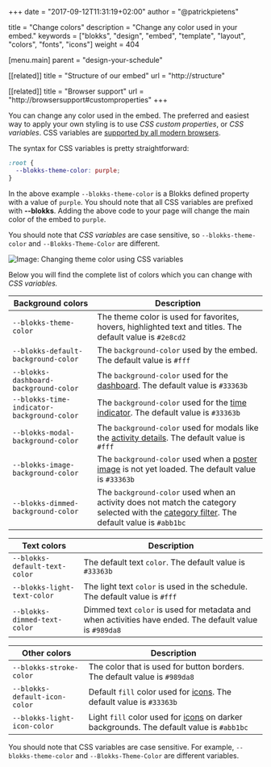 +++
date            = "2017-09-12T11:31:19+02:00"
author          = "@patrickpietens"

title           = "Change colors"
description     = "Change any color used in your embed."
keywords        = ["blokks", "design", "embed", "template", "layout", "colors", "fonts", "icons"]
weight          = 404

[menu.main]
parent          = "design-your-schedule"

[[related]]
title = "Structure of our embed"
url = "http://structure"

[[related]]
title = "Browser support"
url = "http://browsersupport#customproperties"
+++

You can change any color used in the embed. The preferred and easiest way to apply your own styling is to use *CSS custom properties*, or *CSS variables*. CSS variables are [supported by all modern browsers](http://configure/browsersupport).

The syntax for CSS variables is pretty straightforward:

```css
:root {
  --blokks-theme-color: purple;
}
```

In the above example `--blokks-theme-color` is a Blokks defined property with a value of `purple`. You should note that all CSS variables are prefixed with **\-\-blokks**. Adding the above code to your page will change the main color of the embed to `purple`.

<span class='note'>You should note that *CSS variables* are case sensitive, so `--blokks-theme-color` and `--Blokks-Theme-Color` are different.</span>

![Image: Changing theme color using CSS variables](https://blokks.co/docs/images/rebeccapurple.png)

Below you will find the complete list of colors which you can change with *CSS variables.*

| Background colors | Description |
|-------------------|-------------|
| `--blokks-theme-color` | The theme color is used for favorites, hovers, highlighted text and titles. The default value is `#2e8cd2` |
| `--blokks-default-background-color` | The `background-color` used by the embed. The default value is `#fff` |
| `--blokks-dashboard-background-color` | The `background-color` used for the [dashboard](http://blokks). The default value is `#33363b` |
| `--blokks-time-indicator-background-color` | The `background-color` used for the [time indicator](http://plc). The default value is `#33363b` |
| `--blokks-modal-background-color` | The `background-color` used for modals like the [activity details](http://blokks). The default value is `#fff` |
| `--blokks-image-background-color` | The `background-color` used when a [poster image](http://blokks) is not yet loaded. The default value is `#33363b` |
| `--blokks-dimmed-background-color` | The `background-color` used when an activity does not match the category selected with the [category filter](http://). The default value is `#abb1bc` |

| Text colors | Description |
|-------------|-------------|
| `--blokks-default-text-color` | The default text `color`. The default value is `#33363b` |
| `--blokks-light-text-color` | The light text `color` is used in the schedule. The default value is `#fff` |
| `--blokks-dimmed-text-color` | Dimmed text `color` is used for metadata and when activities have ended. The default value is `#989da8` |

| Other colors | Description |
|--------------|-------------|
| `--blokks-stroke-color` | The color that is used for button borders. The default value is `#989da8` |
| `--blokks-default-icon-color` | Default `fill` color used for [icons](http://icons). The default value is `#33363b` |
| `--blokks-light-icon-color` | Light `fill` color used for [icons](http://icons) on darker backgrounds. The default value is `#abb1bc` |

<span class='note'>You should note that CSS variables are case sensitive. For example, `--blokks-theme-color` and `--Blokks-Theme-Color` are different variables.</span>